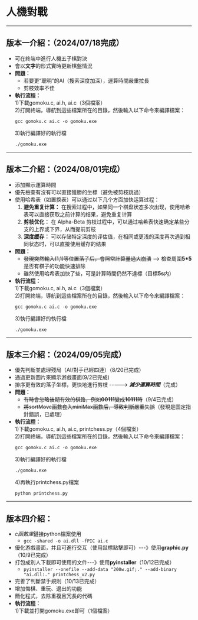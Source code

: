 # 人機對戰
--------------------------------------------
## 版本一介紹：（2024/07/18完成）  
- 可在終端中進行人機五子棋對決
- 會以**文字**的形式實時更新棋盤情況  
- **問題：**
  - 若要更“聰明”的AI（搜索深度加深），運算時間嚴重拉長
  - 剪枝效率不佳
- **執行流程：**   
  1)下載gomoku.c, ai.h, ai.c（3個檔案）    
  2)打開終端，導航到這些檔案所在的目錄，然後輸入以下命令來編譯檔案：    
  ```
  gcc gomoku.c ai.c -o gomoku.exe  
  ```
  3)執行編譯好的執行檔
  ```
  ./gomoku.exe
  ```
--------------------------------
## 版本二介紹：（2024/08/01完成）
- 添加顯示運算時間  
- 優先檢查有沒有可以直接獲勝的坐標（避免被剪枝跳過）  
- 使用哈希表（如置换表）可以通过以下几个方面加快运算过程：  
  1. **避免重复计算：** 在搜索过程中，如果同一个棋盘状态多次出现，使用哈希表可以直接获取之前计算的结果，避免重复计算  
  2. **剪枝优化：** 在 Alpha-Beta 剪枝过程中，可以通过哈希表快速确定某些分支的上界或下界，从而提前剪枝      
  3. **深度缓存：** 可以存储特定深度的评估值，在相同或更浅的深度再次遇到相同状态时，可以直接使用缓存的结果  
- **問題：**
  - ~~發現突然輸入(1,1)等位置落子后，會照常計算量過大崩潰~~ --> 檢查周圍**5*5**是否有棋子的功能快速排除  
  - 雖然使用哈希表加快了些，可是計算時間仍然不達標（目標**5s**内）  
- **執行流程：**   
  1)下載gomoku.c, ai.h, ai.c（3個檔案）    
  2)打開終端，導航到這些檔案所在的目錄，然後輸入以下命令來編譯檔案：    
  ```
  gcc gomoku.c ai.c -o gomoku.exe  
  ```
  3)執行編譯好的執行檔
  ```
  ./gomoku.exe
  ```

--------------------------------------
## 版本三介紹：（2024/09/05完成）
- 優先判斷並處理殘局（AI/對手已經四連）（8/20已完成）  
- 通過更新圖片來顯示游戲畫面(9/2已完成)  
- 排序更有效的落子坐標，更快地進行剪枝 -----> ***減少運算時間***（完成）  
- **問題：**  
  - ~~有時會忽略後期有效的棋路，例如**00111**變成**10111**時~~（9/4已完成）  
  - ~~將sortMove函數套入miniMax函數后，導致判斷嚴重失誤~~（發現是固定指針錯誤，已處理）
- **執行流程：**   
  1)下載gomoku.c, ai.h, ai.c, printchess.py（4個檔案）    
  2)打開終端，導航到這些檔案所在的目錄，然後輸入以下命令來編譯檔案：    
  ```
  gcc gomoku.c ai.c -o gomoku.exe  
  ```
  3)執行編譯好的執行檔
  ```
  ./gomoku.exe
  ```
  4)再執行printchess.py檔案
  ```
  python printchess.py
  ```
-------------
## 版本四介紹：
- *c函數庫*鏈接python檔案使用
   - ```gcc -shared -o ai.dll -fPIC ai.c``` 
- 優化游戲畫面，并且可進行交互（使用鼠標點擊即可）---》使用**graphic.py**（10/9已完成）  
- 打包成別人下載即可使用的文件---》使用**pyinstaller**（10/12已完成）  
  -  ```pyinstaller --onefile --add-data "200w.gif;." --add-binary "ai.dll:." printchess_v2.py```
- 完善了判斷禁手規則（10/13已完成）  
- 增加悔棋、重玩、退出的功能  
- 簡化程式，去除重複且冗長的代碼  
- **執行流程：**   
  1)下載並打開gomoku.exe即可（1個檔案）
